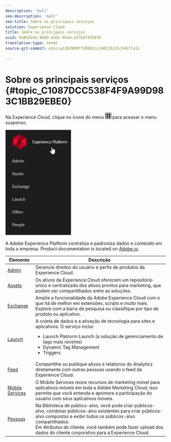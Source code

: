 ```yaml
---
description: 'null'
seo-description: 'null'
seo-title: Sobre os principais serviços
solution: Experience Cloud
title: Sobre os principais serviços
uuid: 0a8542de-8d89-43dc-b9ad-e27bdf4356f6
translation-type: tm+mt
source-git-commit: e2ecca1263999ff309b2ccc40133135c54bffa11

---
```



# Sobre os principais serviços {#topic_C1087DCC538F4F9A99D983C1BB29EBE0}

Na Experience Cloud, clique no ícone do menu ![](assets/menu-icon.png) para acessar o menu suspenso.

![](assets/experience-cloud-core-services.png)

A Adobe Experience Platform centraliza e padroniza dados e conteúdo em toda a empresa. Product documentation is located on [Adobe.io](https://www.adobe.io/apis/experienceplatform/home/services.html).

| Elemento | Descrição |
|--- |--- |
| [Admin](admin-getting-started/admin-getting-started.md) | Gerencie direitos do usuário e perfis de produtos da Experience Cloud. |
| [Assets](experience-cloud-assets/experience-cloud-assets.md) | Os ativos da Experience Cloud oferecem um repositório único e centralizado dos ativos prontos para marketing, que podem ser compartilhados entre as soluções. |
| [Exchange](https://experiencecloud.adobeexchange.com/) | Amplie a funcionalidade da Adobe Experience Cloud com o que há de melhor em extensões, scripts e muito mais. Explore com a barra de pesquisa ou classifique por tipo de produto ou aplicativo. |
| [Launch](activation/activation.md) | A coleta de dados e a ativação de tecnologia para sites e aplicativos. O serviço inclui:<ul><li>Launch Platrorm Launch (a solução de gerenciamento de tags mais recente)</li><li>Dynamic Tag Management</li><li>Triggers</li></ul> |
| [Feed](feed.md) | Compartilhe ou publique ativos e relatórios do Analytics diretamente com outras pessoas usando o feed da Experience Cloud. |
| [Mobile Services](https://marketing.adobe.com/resources/help/en_US/mobile/) | O Mobile Services reúne recursos de marketing móvel para aplicativos móveis em toda a Adobe Marketing Cloud; isso permite que você entenda e aprimore a participação do usuário com seus aplicativos móveis. |
| [Pessoas](audience-library/audience-library.md) | Na Biblioteca de público-alvo, você pode criar públicos-alvo, combinar públicos-alvo existentes para criar públicos-alvo compostos e exibir todos os públicos-alvo compartilhados.<br>Em Atributos do cliente, você também pode fazer upload dos dados do cliente corporativo para a Experience Cloud. |
